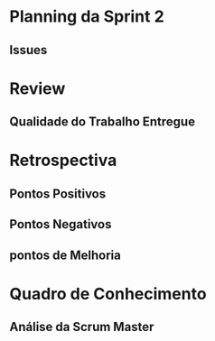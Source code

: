 # Planning da Sprint 2


## Issues

# Review



## Qualidade do Trabalho Entregue


# Retrospectiva

## Pontos Positivos
 

## Pontos Negativos
 

## pontos de Melhoria


# Quadro de Conhecimento


## Análise da Scrum Master




 


